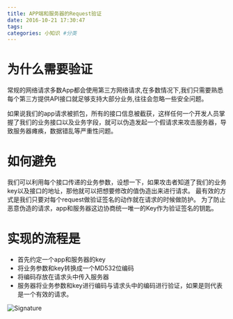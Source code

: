 ```yaml
---
title: APP端和服务器的Request验证
date: 2016-10-21 17:30:47
tags:
categories: 小知识 #分类
---
```


# 为什么需要验证
常规的网络请求多数App都会使用第三方网络请求,在多数情况下,我们只需要熟悉每个第三方提供API接口就足够支持大部分业务,往往会忽略一些安全问题。

如果说我们的app请求被抓包，所有的接口信息被截获，这样任何一个开发人员掌握了我们的业务接口以及业务字段，就可以伪造发起一个假请求来攻击服务器，导致服务器瘫痪，数据错乱等严重性问题。

# 如何避免
我们可以利用每个接口传递的业务参数，设想一下，如果攻击者知道了我们的业务key以及接口的地址，那他就可以把想要修改的值伪造出来进行请求。
最有效的方式是我们只要对每个request做验证签名的动作就在请求的时候做防护。
为了防止恶意伪造的请求，app和服务器这边协商统一唯一的Key作为验证签名的钥匙。

# 实现的流程是
* 首先约定一个app和服务器的key
* 将业务参数和key转换成一个MD532位编码
* 将编码存放在请求头中传入服务器
* 服务器将业务参数和key进行编码与请求头中的编码进行验证，如果是则代表是一个有效的请求。

<img src="/img/Signature.png"  title="Signature">
